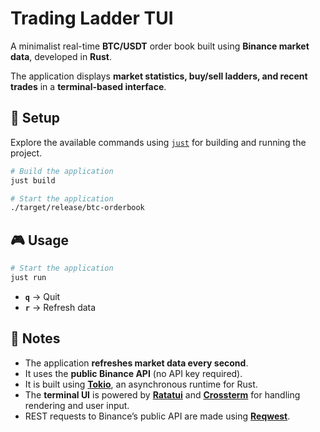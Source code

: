# Trading Ladder TUI

A minimalist real-time **BTC/USDT** order book built using **Binance market data**, developed in **Rust**.  

The application displays **market statistics, buy/sell ladders, and recent trades** in a **terminal-based interface**.  

## 🚀 Setup  

Explore the available commands using [`just`](https://github.com/casey/just) for building and running the project.  

```bash
# Build the application
just build

# Start the application
./target/release/btc-orderbook
```

## 🎮 Usage  

```bash
# Start the application
just run
```

- **`q`** → Quit  
- **`r`** → Refresh data  

## 📌 Notes  

- The application **refreshes market data every second**.  
- It uses the **public Binance API** (no API key required).  
- It is built using **[Tokio](https://tokio.rs/)**, an asynchronous runtime for Rust.  
- The **terminal UI** is powered by **[Ratatui](https://github.com/ratatui-org/ratatui)** and **[Crossterm](https://github.com/crossterm-rs/crossterm)** for handling rendering and user input.  
- REST requests to Binance’s public API are made using **[Reqwest](https://github.com/seanmonstar/reqwest)**. 